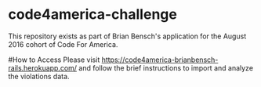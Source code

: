 # code4america-challenge
This repository exists as part of Brian Bensch's application for the August 2016 cohort of Code For America.

#How to Access
Please visit https://code4america-brianbensch-rails.herokuapp.com/ and follow the brief instructions to import and analyze the violations data.

